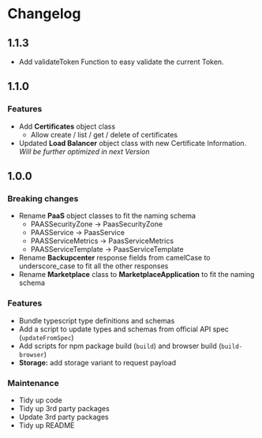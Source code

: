 # Changelog

## 1.1.3
* Add validateToken Function to easy validate the current Token.


## 1.1.0

### Features
* Add **Certificates** object class
    * Allow create / list / get / delete of certificates
* Updated **Load Balancer** object class with new Certificate Information. *Will be further optimized in next Version*


## 1.0.0

### Breaking changes
* Rename **PaaS** object classes to fit the naming schema
    * PAASSecurityZone -> PaasSecurityZone
    * PAASService -> PaasService
    * PAASServiceMetrics -> PaasServiceMetrics
    * PAASServiceTemplate -> PaasServiceTemplate
* Rename **Backupcenter** response fields from camelCase to underscore_case to fit all the other responses
* Rename **Marketplace** class to **MarketplaceApplication** to fit the naming schema

### Features
* Bundle typescript type definitions and schemas
* Add a script to update types and schemas from official API spec (`updateFromSpec`)
* Add scripts for npm package build (`build`) and browser build (`build-browser`)
* **Storage:** add storage variant to request payload

### Maintenance
* Tidy up code
* Tidy up 3rd party packages
* Update 3rd party packages
* Tidy up README